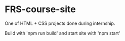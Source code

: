 # FRS-course-site
One of HTML + CSS projects done during internship.

Build with 'npm run build' and start site with 'npm start'
